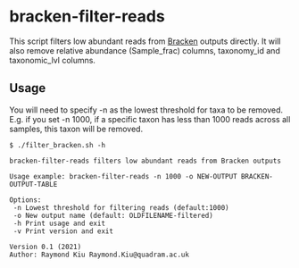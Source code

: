 # bracken-filter-reads
This script filters low abundant reads from [Bracken](https://github.com/jenniferlu717/Bracken) outputs directly. It will also remove relative abundance (Sample_frac) columns, taxonomy_id and taxonomic_lvl columns.

## Usage
You will need to specify -n as the lowest threshold for taxa to be removed. E.g. if you set -n 1000, if a specific taxon has less than 1000 reads across all samples, this taxon will be removed.
```
$ ./filter_bracken.sh -h

bracken-filter-reads filters low abundant reads from Bracken outputs

Usage example: bracken-filter-reads -n 1000 -o NEW-OUTPUT BRACKEN-OUTPUT-TABLE

Options:
 -n Lowest threshold for filtering reads (default:1000)
 -o New output name (default: OLDFILENAME-filtered)
 -h Print usage and exit
 -v Print version and exit

Version 0.1 (2021)
Author: Raymond Kiu Raymond.Kiu@quadram.ac.uk
```

